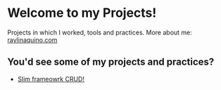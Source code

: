 # Welcome to my Projects!

Projects in which I worked, tools and practices. More about me: [raylinaquino.com](http://raylinaquino.com)

## You'd see some of my projects and practices?

+ [Slim frameowrk CRUD!](slim/README.md)
    
